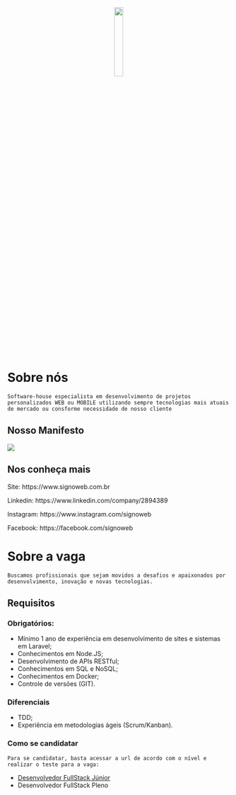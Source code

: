 
<div align="center">
  <img width="20%" src="https://site.signoweb.com.br/assets/images/logo-signo.svg" />
</div>

# Sobre nós
`Software-house especialista em desenvolvimento de projetos personalizados WEB ou MOBILE utilizando sempre tecnologias mais atuais de mercado ou consforme necessidade de nosso cliente`

## Nosso Manifesto
<img src="https://site.signoweb.com.br/assets/images/manifesto.png" />

## Nos conheça mais
<p>Site: https://www.signoweb.com.br</p>
<p>Linkedin: https://www.linkedin.com/company/2894389</p>
<p>Instagram: https://www.instagram.com/signoweb</p>
<p>Facebook: https://facebook.com/signoweb</p>

# Sobre a vaga
`Buscamos profissionais que sejam movidos a desafios e apaixonados por desenvolvimento, inovação e novas tecnologias.`

## Requisitos

### Obrigatórios:
* Mínimo 1 ano de experiência em desenvolvimento de sites e sistemas em Laravel;
* Conhecimentos em Node.JS;
* Desenvolvimento de APIs RESTful;
* Conhecimentos em SQL e NoSQL;
* Conhecimentos em Docker;
* Controle de versões (GIT).

### Diferenciais
* TDD;
* Experiência em metodologias ágeis (Scrum/Kanban).

### Como se candidatar
`Para se candidatar, basta acessar a url de acordo com o nível e realizar o teste para a vaga:`
* <a href="junior.md">Desenvolvedor FullStack Júnior</a>
* Desenvolvedor FullStack Pleno
